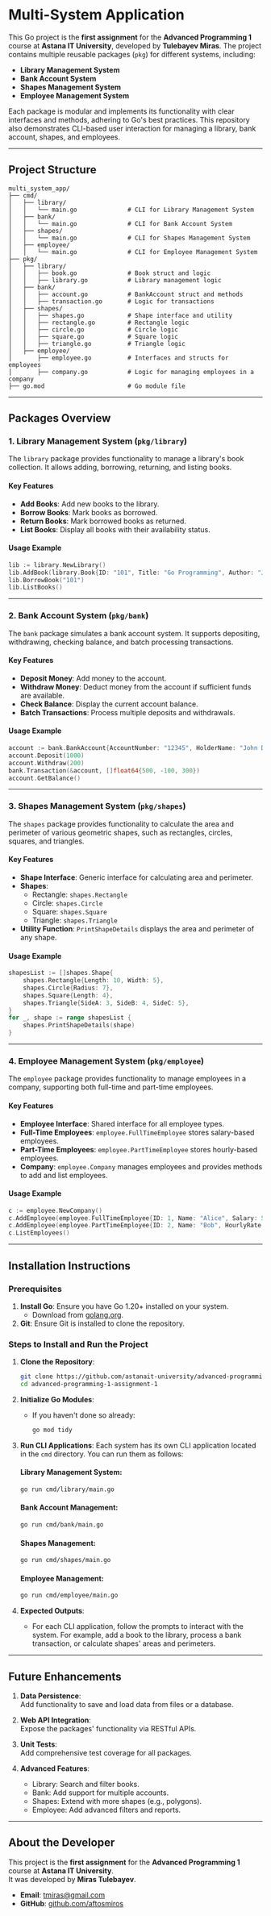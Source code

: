 # Multi-System Application

This Go project is the **first assignment** for the **Advanced Programming 1** course at **Astana IT University**, developed by **Tulebayev Miras**. The project contains multiple reusable packages (`pkg`) for different systems, including:

- **Library Management System**
- **Bank Account System**
- **Shapes Management System**
- **Employee Management System**

Each package is modular and implements its functionality with clear interfaces and methods, adhering to Go's best practices. This repository also demonstrates CLI-based user interaction for managing a library, bank account, shapes, and employees.

---

## **Project Structure**

```
multi_system_app/
├── cmd/
│   ├── library/
│   │   └── main.go              # CLI for Library Management System
│   ├── bank/
│   │   └── main.go              # CLI for Bank Account System
│   ├── shapes/
│   │   └── main.go              # CLI for Shapes Management System
│   ├── employee/
│   │   └── main.go              # CLI for Employee Management System
├── pkg/
│   ├── library/
│   │   ├── book.go              # Book struct and logic
│   │   ├── library.go           # Library management logic
│   ├── bank/
│   │   ├── account.go           # BankAccount struct and methods
│   │   ├── transaction.go       # Logic for transactions
│   ├── shapes/
│   │   ├── shapes.go            # Shape interface and utility
│   │   ├── rectangle.go         # Rectangle logic
│   │   ├── circle.go            # Circle logic
│   │   ├── square.go            # Square logic
│   │   ├── triangle.go          # Triangle logic
│   ├── employee/
│       ├── employee.go          # Interfaces and structs for employees
│       ├── company.go           # Logic for managing employees in a company
├── go.mod                       # Go module file
```

---

## **Packages Overview**

### 1. **Library Management System** (`pkg/library`)

The `library` package provides functionality to manage a library's book collection. It allows adding, borrowing, returning, and listing books.

#### **Key Features**
- **Add Books**: Add new books to the library.
- **Borrow Books**: Mark books as borrowed.
- **Return Books**: Mark borrowed books as returned.
- **List Books**: Display all books with their availability status.

#### **Usage Example**
```go
lib := library.NewLibrary()
lib.AddBook(library.Book{ID: "101", Title: "Go Programming", Author: "John Doe"})
lib.BorrowBook("101")
lib.ListBooks()
```

---

### 2. **Bank Account System** (`pkg/bank`)

The `bank` package simulates a bank account system. It supports depositing, withdrawing, checking balance, and batch processing transactions.

#### **Key Features**
- **Deposit Money**: Add money to the account.
- **Withdraw Money**: Deduct money from the account if sufficient funds are available.
- **Check Balance**: Display the current account balance.
- **Batch Transactions**: Process multiple deposits and withdrawals.

#### **Usage Example**
```go
account := bank.BankAccount{AccountNumber: "12345", HolderName: "John Doe", Balance: 0}
account.Deposit(1000)
account.Withdraw(200)
bank.Transaction(&account, []float64{500, -100, 300})
account.GetBalance()
```

---

### 3. **Shapes Management System** (`pkg/shapes`)

The `shapes` package provides functionality to calculate the area and perimeter of various geometric shapes, such as rectangles, circles, squares, and triangles.

#### **Key Features**
- **Shape Interface**: Generic interface for calculating area and perimeter.
- **Shapes**:
  - Rectangle: `shapes.Rectangle`
  - Circle: `shapes.Circle`
  - Square: `shapes.Square`
  - Triangle: `shapes.Triangle`
- **Utility Function**: `PrintShapeDetails` displays the area and perimeter of any shape.

#### **Usage Example**
```go
shapesList := []shapes.Shape{
    shapes.Rectangle{Length: 10, Width: 5},
    shapes.Circle{Radius: 7},
    shapes.Square{Length: 4},
    shapes.Triangle{SideA: 3, SideB: 4, SideC: 5},
}
for _, shape := range shapesList {
    shapes.PrintShapeDetails(shape)
}
```

---

### 4. **Employee Management System** (`pkg/employee`)

The `employee` package provides functionality to manage employees in a company, supporting both full-time and part-time employees.

#### **Key Features**
- **Employee Interface**: Shared interface for all employee types.
- **Full-Time Employees**: `employee.FullTimeEmployee` stores salary-based employees.
- **Part-Time Employees**: `employee.PartTimeEmployee` stores hourly-based employees.
- **Company**: `employee.Company` manages employees and provides methods to add and list employees.

#### **Usage Example**
```go
c := employee.NewCompany()
c.AddEmployee(employee.FullTimeEmployee{ID: 1, Name: "Alice", Salary: 5000})
c.AddEmployee(employee.PartTimeEmployee{ID: 2, Name: "Bob", HourlyRate: 20, HoursWorked: 100})
c.ListEmployees()
```

---

## **Installation Instructions**

### **Prerequisites**
1. **Install Go**: Ensure you have Go 1.20+ installed on your system.  
   - Download from [golang.org](https://golang.org/dl/).
2. **Git**: Ensure Git is installed to clone the repository.

### **Steps to Install and Run the Project**

1. **Clone the Repository**:
   ```bash
   git clone https://github.com/astanait-university/advanced-programming-1-assignment-1.git
   cd advanced-programming-1-assignment-1
   ```

2. **Initialize Go Modules**:
   - If you haven't done so already:
     ```bash
     go mod tidy
     ```

3. **Run CLI Applications**:
   Each system has its own CLI application located in the `cmd` directory. You can run them as follows:
   
   #### Library Management System:
   ```bash
   go run cmd/library/main.go
   ```

   #### Bank Account Management:
   ```bash
   go run cmd/bank/main.go
   ```

   #### Shapes Management:
   ```bash
   go run cmd/shapes/main.go
   ```

   #### Employee Management:
   ```bash
   go run cmd/employee/main.go
   ```

4. **Expected Outputs**:
   - For each CLI application, follow the prompts to interact with the system. For example, add a book to the library, process a bank transaction, or calculate shapes' areas and perimeters.

---

## **Future Enhancements**

1. **Data Persistence**:  
   Add functionality to save and load data from files or a database.

2. **Web API Integration**:  
   Expose the packages' functionality via RESTful APIs.

3. **Unit Tests**:  
   Add comprehensive test coverage for all packages.

4. **Advanced Features**:
   - Library: Search and filter books.
   - Bank: Add support for multiple accounts.
   - Shapes: Extend with more shapes (e.g., polygons).
   - Employee: Add advanced filters and reports.

---

## **About the Developer**

This project is the **first assignment** for the **Advanced Programming 1** course at **Astana IT University**.  
It was developed by **Miras Tulebayev**.  

- **Email**: [tmiras@gmail.com](mailto:tmiras0706@gmail.com)  
- **GitHub**: [github.com/aftosmiros](https://github.com/aftosmiros)